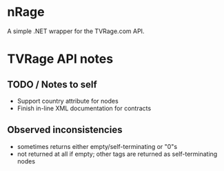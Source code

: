 nRage
===========

A simple .NET wrapper for the TVRage.com API.

TVRage API notes
================
TODO / Notes to self
--------------------
* Support country attribute for <network> nodes
* Finish in-line XML documentation for contracts

Observed inconsistencies
------------------------
* <ended> sometimes returns either empty/self-terminating or "0"s
* <AKAs> not returned at all if empty; other tags are returned as self-terminating nodes